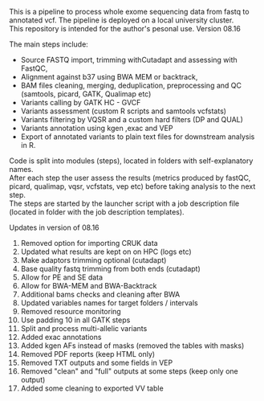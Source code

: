 This is a pipeline to process whole exome sequencing data from fastq to annotated vcf. 
The pipeline is deployed on a local university cluster.  
This repository is intended for the author's pesonal use. 
Version 08.16

The main steps include:
- Source FASTQ import, trimming withCutadapt and assessing with FastQC, 
- Alignment against b37 using BWA MEM or backtrack,
- BAM files cleaning, merging, deduplication, preprocessing and QC (samtools, picard, GATK, Qualimap etc)
- Variants calling by GATK HC - GVCF 
- Variants assessment (custom R scripts and samtools vcfstats) 
- Variants filtering by VQSR and a custom hard filters (DP and QUAL) 
- Variants annotation using kgen ,exac and VEP
- Export of annotated variants to plain text files for downstream analysis in R.

Code is split into modules (steps), located in folders with self-explanatory names.  
After each step the user assess the results (metrics produced by fastQC, picard, qualimap, 
vqsr, vcfstats, vep etc) before taking analysis to the next step.   
The steps are started by the launcher script with a job description file (located in 
folder with the job description templates).  

Updates in version of 08.16

1) Removed option for importing CRUK data
2) Updated what results are kept on on HPC (logs etc)
3) Make adaptors trimming optional (cutadapt)
4) Base quality fastq trimming from both ends (cutadapt)  
5) Allow for PE and SE data
6) Allow for BWA-MEM and BWA-Backtrack
7) Additional bams checks and cleaning after BWA 
8) Updated variables names for target folders / intervals
9) Removed resource monitoring
10) Use padding 10 in all GATK steps
11) Split and process multi-allelic variants
12) Added exac annotations
13) Added kgen AFs instead of masks (removed the tables with masks)
14) Removed PDF reports (keep HTML only)
15) Removed TXT outputs and some fields in VEP
16) Removed "clean" and "full" outputs at some steps (keep only one output)
17) Added some cleaning to exported VV table
